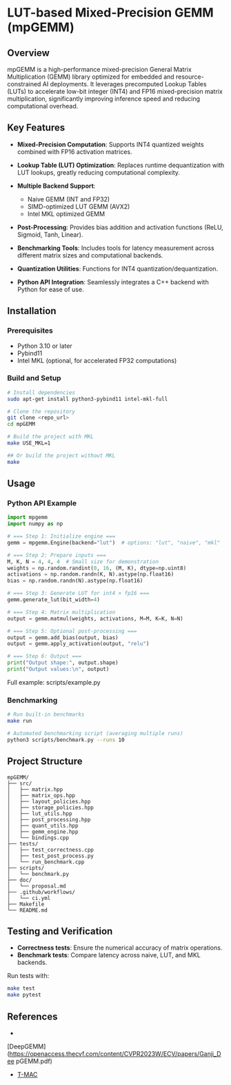 # LUT-based Mixed-Precision GEMM (mpGEMM)

## Overview

mpGEMM is a high-performance mixed-precision General Matrix Multiplication 
(GEMM) library optimized for embedded and resource-constrained AI deployments. 
It leverages precomputed Lookup Tables (LUTs) to accelerate low-bit integer 
(INT4) and FP16 mixed-precision matrix multiplication, significantly improving 
inference speed and reducing computational overhead.

## Key Features

* **Mixed-Precision Computation**: Supports INT4 quantized weights combined 
with FP16 activation matrices.
* **Lookup Table (LUT) Optimization**: Replaces runtime dequantization with 
LUT lookups, greatly reducing computational complexity.
* **Multiple Backend Support**:

  * Naive GEMM (INT and FP32)
  * SIMD-optimized LUT GEMM (AVX2)
  * Intel MKL optimized GEMM
* **Post-Processing**: Provides bias addition and activation functions (ReLU, 
Sigmoid, Tanh, Linear).
* **Benchmarking Tools**: Includes tools for latency measurement across 
different matrix sizes and computational backends.
* **Quantization Utilities**: Functions for INT4 quantization/dequantization.
* **Python API Integration**: Seamlessly integrates a C++ backend with Python 
for ease of use.

## Installation

### Prerequisites

* Python 3.10 or later
* Pybind11
* Intel MKL (optional, for accelerated FP32 computations)

### Build and Setup

```bash
# Install dependencies
sudo apt-get install python3-pybind11 intel-mkl-full

# Clone the repository
git clone <repo_url>
cd mpGEMM

# Build the project with MKL
make USE_MKL=1

## Or build the project without MKL
make
```

## Usage

### Python API Example

```python
import mpgemm
import numpy as np

# === Step 1: Initialize engine ===
gemm = mpgemm.Engine(backend="lut")  # options: "lut", "naive", "mkl"

# === Step 2: Prepare inputs ===
M, K, N = 4, 4, 4  # Small size for demonstration
weights = np.random.randint(0, 16, (M, K), dtype=np.uint8)
activations = np.random.randn(K, N).astype(np.float16)
bias = np.random.randn(N).astype(np.float16)

# === Step 3: Generate LUT for int4 × fp16 ===
gemm.generate_lut(bit_width=4)

# === Step 4: Matrix multiplication
output = gemm.matmul(weights, activations, M=M, K=K, N=N)

# === Step 5: Optional post-processing ===
output = gemm.add_bias(output, bias)
output = gemm.apply_activation(output, "relu")

# === Step 6: Output ===
print("Output shape:", output.shape)
print("Output values:\n", output)
```

Full example: scripts/example.py

### Benchmarking

```bash
# Run built-in benchmarks
make run

# Automated benchmarking script (averaging multiple runs)
python3 scripts/benchmark.py --runs 10
```

## Project Structure

```
mpGEMM/
├── src/
│   ├── matrix.hpp
│   ├── matrix_ops.hpp
│   ├── layout_policies.hpp
│   ├── storage_policies.hpp
│   ├── lut_utils.hpp
│   ├── post_processing.hpp
│   ├── quant_utils.hpp
│   ├── gemm_engine.hpp
│   └── bindings.cpp
├── tests/
│   ├── test_correctness.cpp
│   ├── test_post_process.py
│   └── run_benchmark.cpp
├── scripts/
│   └── benchmark.py
├── doc/
│   └── proposal.md
├── .github/workflows/
│   └── ci.yml
├── Makefile
└── README.md
```

## Testing and Verification

* **Correctness tests**: Ensure the numerical accuracy of matrix operations.
* **Benchmark tests**: Compare latency across naive, LUT, and MKL backends.

Run tests with:

```bash
make test
make pytest
```

## References

* 
[DeepGEMM](https://openaccess.thecvf.com/content/CVPR2023W/ECV/papers/Ganji_Dee
pGEMM.pdf)
* [T-MAC](https://arxiv.org/html/2407.00088v1)
